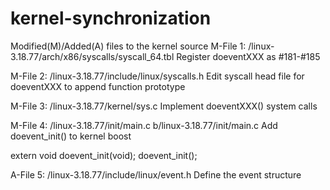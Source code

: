 # kernel-synchronization

Modified(M)/Added(A) files to the kernel source
M-File 1: /linux-3.18.77/arch/x86/syscalls/syscall_64.tbl
Register doeventXXX as #181-#185

M-File 2: /linux-3.18.77/include/linux/syscalls.h
Edit syscall head file for doeventXXX to append function prototype

M-File 3: /linux-3.18.77/kernel/sys.c
Implement doeventXXX() system calls

M-File 4: /linux-3.18.77/init/main.c b/linux-3.18.77/init/main.c
Add doevent_init() to kernel boost

extern void doevent_init(void);
doevent_init();

A-File 5: /linux-3.18.77/include/linux/event.h
Define the event structure
